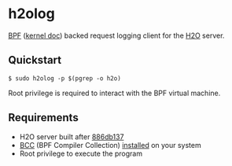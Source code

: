 # h2olog

[BPF](https://www.kernel.org/doc/html/latest/bpf/index.html) ([kernel doc](https://www.kernel.org/doc/Documentation/networking/filter.txt)) backed request logging client for the [H2O](https://github.com/h2o/h2o) server.

## Quickstart

```
$ sudo h2olog -p $(pgrep -o h2o)
```

Root privilege is required to interact with the BPF virtual machine.

## Requirements

- H2O server built after [886db137](https://github.com/h2o/h2o/pull/2057/commits/886db13791bb03794901710974fb52cd1238968e)
- [BCC](https://iovisor.github.io/bcc/) (BPF Compiler Collection) [installed](https://github.com/iovisor/bcc/blob/master/INSTALL.md) on your system
- Root privilege to execute the program
